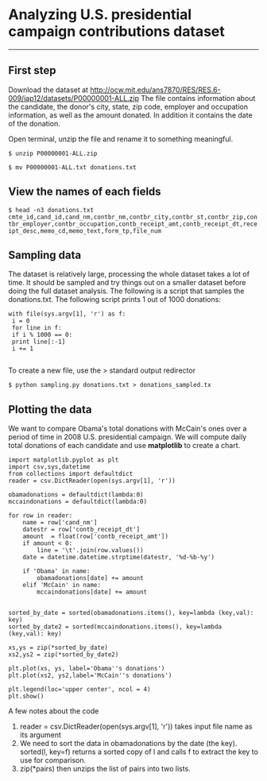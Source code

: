 # Analyzing U.S. presidential campaign contributions dataset
___
## First step
Download the dataset at http://ocw.mit.edu/ans7870/RES/RES.6-009/iap12/datasets/P00000001-ALL.zip
The file contains information about the candidate, the donor's city, state, zip code, employer and occupation information,
as well as the amount donated. In addition it contains the date of the donation.

Open terminal, unzip the file and rename it to something meaningful.

```$ unzip P00000001-ALL.zip```

```$ mv P00000001-ALL.txt donations.txt```

## View the names of each fields
``` $ head -n3 donations.txt ```
```cmte_id,cand_id,cand_nm,contbr_nm,contbr_city,contbr_st,contbr_zip,contbr_employer,contbr_occupation,contb_receipt_amt,contb_receipt_dt,receipt_desc,memo_cd,memo_text,form_tp,file_num```

## Sampling data
The dataset is relatively large, processing the whole dataset takes a lot of time. It should be sampled and try things out on a smaller dataset before doing the full dataset analysis.  The following is a script that samples
the donations.txt. The following script prints 1 out of 1000 donations:

```import sys
with file(sys.argv[1], 'r') as f:
 i = 0
 for line in f:
 if i % 1000 == 0:
 print line[:-1]
 i += 1
 
 ```
 To create a new file, use  the > standard output redirector
 
 ```$ python sampling.py donations.txt > donations_sampled.tx```

## Plotting the data
We want to compare Obama's total donations with McCain's ones over a period of time in 2008 U.S. presidential campaign.
We will compute daily total donations of each candidate and use **matplotlib** to create a chart.

```
import matplotlib.pyplot as plt
import csv,sys,datetime
from collections import defaultdict
reader = csv.DictReader(open(sys.argv[1], 'r'))

obamadonations = defaultdict(lambda:0)
mccaindonations = defaultdict(lambda:0)

for row in reader:
    name = row['cand_nm']
    datestr = row['contb_receipt_dt']
    amount  = float(row['contb_receipt_amt'])
    if amount < 0:
	    line = '\t'.join(row.values())
    date = datetime.datetime.strptime(datestr, '%d-%b-%y')

    if 'Obama' in name:
	    obamadonations[date] += amount
    elif 'McCain' in name:
	    mccaindonations[date] += amount


sorted_by_date = sorted(obamadonations.items(), key=lambda (key,val): key)
sorted_by_date2 = sorted(mccaindonations.items(), key=lambda (key,val): key)

xs,ys = zip(*sorted_by_date)
xs2,ys2 = zip(*sorted_by_date2)

plt.plot(xs, ys, label='Obama''s donations')
plt.plot(xs2, ys2,label='McCain''s donations')

plt.legend(loc='upper center', ncol = 4)
plt.show()
```
A few notes about the code
1. reader = csv.DictReader(open(sys.argv[1], 'r')) takes input file name as its argument
2. We need to sort the data in obamadonations by the date (the key). sorted(l, key=f) returns a sorted copy of
l and calls f to extract the key to use for comparison.
3. zip(*pairs) then unzips the list of pairs into two lists.




